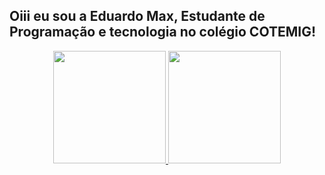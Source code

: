 ## Oiii eu sou a Eduardo Max, Estudante de Programação e tecnologia no colégio COTEMIG!
<div align="center">
  <a href="https://github.com/EDMEZ">
  <img height="180em" src="https://github-readme-stats.vercel.app/api?username=EDMEZ&show_icons=true&theme=dracula&include_all_commits=true&count_private=true"/>
  <img height="180em" src="https://github-readme-stats.vercel.app/api/top-langs/?username=EDMEZ&layout=compact&langs_count=7&theme=dracula"/>
</div>
